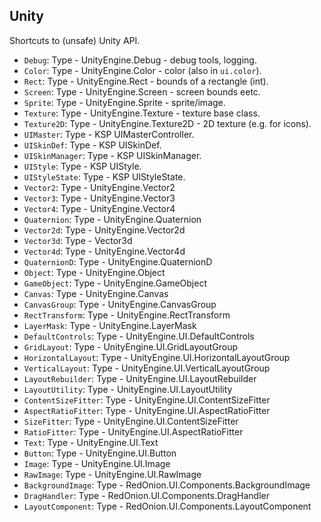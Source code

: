 ## Unity

Shortcuts to (unsafe) Unity API.

- `Debug`: Type - UnityEngine.Debug - debug tools, logging.
- `Color`: Type - UnityEngine.Color - color (also in `ui.color`).
- `Rect`: Type - UnityEngine.Rect - bounds of a rectangle (int).
- `Screen`: Type - UnityEngine.Screen - screen bounds eetc.
- `Sprite`: Type - UnityEngine.Sprite - sprite/image.
- `Texture`: Type - UnityEngine.Texture - texture base class.
- `Texture2D`: Type - UnityEngine.Texture2D - 2D texture (e.g. for icons).
- `UIMaster`: Type - KSP UIMasterController.
- `UISkinDef`: Type - KSP UISkinDef.
- `UISkinManager`: Type - KSP UISkinManager.
- `UIStyle`: Type - KSP UIStyle.
- `UIStyleState`: Type - KSP UIStyleState.
- `Vector2`: Type - UnityEngine.Vector2
- `Vector3`: Type - UnityEngine.Vector3
- `Vector4`: Type - UnityEngine.Vector4
- `Quaternion`: Type - UnityEngine.Quaternion
- `Vector2d`: Type - UnityEngine.Vector2d
- `Vector3d`: Type - Vector3d
- `Vector4d`: Type - UnityEngine.Vector4d
- `QuaternionD`: Type - UnityEngine.QuaternionD
- `Object`: Type - UnityEngine.Object
- `GameObject`: Type - UnityEngine.GameObject
- `Canvas`: Type - UnityEngine.Canvas
- `CanvasGroup`: Type - UnityEngine.CanvasGroup
- `RectTransform`: Type - UnityEngine.RectTransform
- `LayerMask`: Type - UnityEngine.LayerMask
- `DefaultControls`: Type - UnityEngine.UI.DefaultControls
- `GridLayout`: Type - UnityEngine.UI.GridLayoutGroup
- `HorizontalLayout`: Type - UnityEngine.UI.HorizontalLayoutGroup
- `VerticalLayout`: Type - UnityEngine.UI.VerticalLayoutGroup
- `LayoutRebuilder`: Type - UnityEngine.UI.LayoutRebuilder
- `LayoutUtility`: Type - UnityEngine.UI.LayoutUtility
- `ContentSizeFitter`: Type - UnityEngine.UI.ContentSizeFitter
- `AspectRatioFitter`: Type - UnityEngine.UI.AspectRatioFitter
- `SizeFitter`: Type - UnityEngine.UI.ContentSizeFitter
- `RatioFitter`: Type - UnityEngine.UI.AspectRatioFitter
- `Text`: Type - UnityEngine.UI.Text
- `Button`: Type - UnityEngine.UI.Button
- `Image`: Type - UnityEngine.UI.Image
- `RawImage`: Type - UnityEngine.UI.RawImage
- `BackgroundImage`: Type - RedOnion.UI.Components.BackgroundImage
- `DragHandler`: Type - RedOnion.UI.Components.DragHandler
- `LayoutComponent`: Type - RedOnion.UI.Components.LayoutComponent
